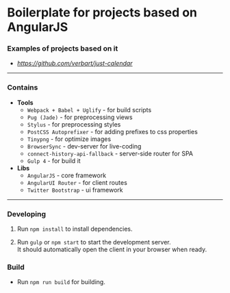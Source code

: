 # Boilerplate for projects based on AngularJS

### Examples of projects based on it

- *https://github.com/verbart/just-calendar*

---

### Contains

- **Tools**
  - `Webpack + Babel + Uglify` - for build scripts
  - `Pug (Jade)` - for preprocessing views
  - `Stylus` - for preprocessing styles
  - `PostCSS Autoprefixer` - for adding prefixes to css properties
  - `Tinypng` - for optimize images
  - `BrowserSync` - dev-server for live-coding
  - `connect-history-api-fallback` - server-side router for SPA
  - `Gulp 4` - for build it
- **Libs**
  - `AngularJS` - core framework
  - `AngularUI Router` - for client routes
  - `Twitter Bootstrap` - ui framework

---

### Developing

1. Run `npm install` to install dependencies.

2. Run `gulp` or `npm start` to start the development server.  
   It should automatically open the client in your browser when ready.

### Build

- Run `npm run build` for building.
